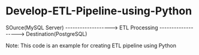 # Develop-ETL-Pipeline-using-Python

SOurce(MySQL Server) -------------------> ETL Processing -------------------> Destination(PostgreSQL)

Note: This code is an example for creating ETL pipeline using Python
